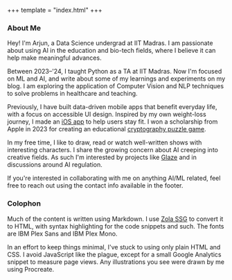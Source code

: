 +++
template = "index.html"
+++

### About Me
Hey! I'm Arjun, a Data Science undergrad at IIT Madras. I am passionate about using AI in the education and bio-tech fields, where I believe it can help make meaningful advances.

Between 2023–'24, I taught Python as a TA at IIT Madras. Now I'm focused on ML and AI, and write about some of my learnings and experiments on my blog. I am exploring the application of Computer Vision and NLP techniques to solve problems in healthcare and teaching.

Previously, I have built data-driven mobile apps that benefit everyday life, with a focus on accessible UI design. Inspired by my own weight-loss journey, I made an [iOS app](/projects/#taptrack) to help users stay fit. I won a scholarship from Apple in 2023 for creating an educational [cryptography puzzle game](/projects/#ciphers). 

In my free time, I like to draw, read or watch well-written shows with interesting characters. I share the growing concern about AI creeping into creative fields. As such I'm interested by projects like [Glaze](https://glaze.cs.uchicago.edu/) and in discussions around AI regulation.

If you're interested in collaborating with me on anything AI/ML related, feel free to reach out using the contact info available in the footer.

### Colophon
Much of the content is written using Markdown. I use [Zola SSG](https://www.getzola.org/) to convert it to HTML, with syntax highlighting for the code snippets and such. The fonts are IBM Plex Sans and IBM Plex Mono.

In an effort to keep things minimal, I've stuck to using only plain HTML and CSS. I avoid JavaScript like the plague, except for a small Google Analytics snippet to measure page views. Any illustrations you see were drawn by me using Procreate.
